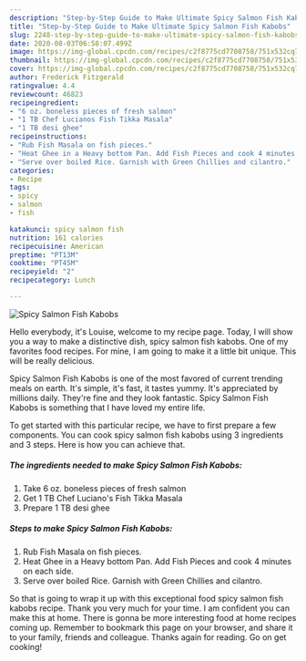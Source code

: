 ```yaml
---
description: "Step-by-Step Guide to Make Ultimate Spicy Salmon Fish Kabobs"
title: "Step-by-Step Guide to Make Ultimate Spicy Salmon Fish Kabobs"
slug: 2248-step-by-step-guide-to-make-ultimate-spicy-salmon-fish-kabobs
date: 2020-08-03T06:58:07.499Z
image: https://img-global.cpcdn.com/recipes/c2f8775cd7708758/751x532cq70/spicy-salmon-fish-kabobs-recipe-main-photo.jpg
thumbnail: https://img-global.cpcdn.com/recipes/c2f8775cd7708758/751x532cq70/spicy-salmon-fish-kabobs-recipe-main-photo.jpg
cover: https://img-global.cpcdn.com/recipes/c2f8775cd7708758/751x532cq70/spicy-salmon-fish-kabobs-recipe-main-photo.jpg
author: Frederick Fitzgerald
ratingvalue: 4.4
reviewcount: 46823
recipeingredient:
- "6 oz. boneless pieces of fresh salmon"
- "1 TB Chef Lucianos Fish Tikka Masala"
- "1 TB desi ghee"
recipeinstructions:
- "Rub Fish Masala on fish pieces."
- "Heat Ghee in a Heavy bottom Pan. Add Fish Pieces and cook 4 minutes on each side."
- "Serve over boiled Rice. Garnish with Green Chillies and cilantro."
categories:
- Recipe
tags:
- spicy
- salmon
- fish

katakunci: spicy salmon fish 
nutrition: 161 calories
recipecuisine: American
preptime: "PT13M"
cooktime: "PT45M"
recipeyield: "2"
recipecategory: Lunch

---
```



![Spicy Salmon Fish Kabobs](https://img-global.cpcdn.com/recipes/c2f8775cd7708758/751x532cq70/spicy-salmon-fish-kabobs-recipe-main-photo.jpg)

Hello everybody, it's Louise, welcome to my recipe page. Today, I will show you a way to make a distinctive dish, spicy salmon fish kabobs. One of my favorites food recipes. For mine, I am going to make it a little bit unique. This will be really delicious.



Spicy Salmon Fish Kabobs is one of the most favored of current trending meals on earth. It's simple, it's fast, it tastes yummy. It's appreciated by millions daily. They're fine and they look fantastic. Spicy Salmon Fish Kabobs is something that I have loved my entire life.


To get started with this particular recipe, we have to first prepare a few components. You can cook spicy salmon fish kabobs using 3 ingredients and 3 steps. Here is how you can achieve that.

<!--inarticleads1-->

##### The ingredients needed to make Spicy Salmon Fish Kabobs:

1. Take 6 oz. boneless pieces of fresh salmon
1. Get 1 TB Chef Luciano&#39;s Fish Tikka Masala
1. Prepare 1 TB desi ghee




<!--inarticleads2-->

##### Steps to make Spicy Salmon Fish Kabobs:

1. Rub Fish Masala on fish pieces.
1. Heat Ghee in a Heavy bottom Pan. Add Fish Pieces and cook 4 minutes on each side.
1. Serve over boiled Rice. Garnish with Green Chillies and cilantro.




So that is going to wrap it up with this exceptional food spicy salmon fish kabobs recipe. Thank you very much for your time. I am confident you can make this at home. There is gonna be more interesting food at home recipes coming up. Remember to bookmark this page on your browser, and share it to your family, friends and colleague. Thanks again for reading. Go on get cooking!
